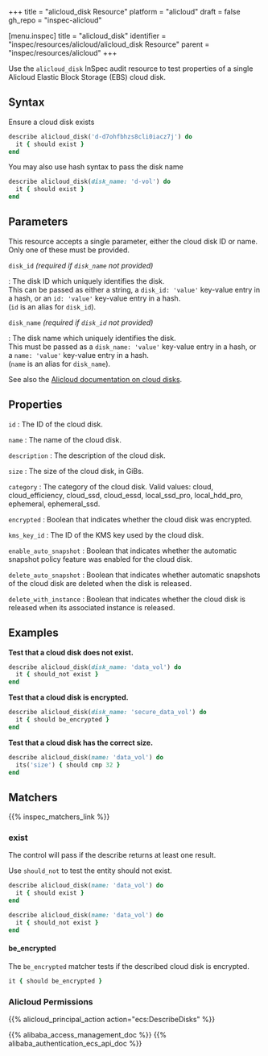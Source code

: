 +++
title = "alicloud_disk Resource"
platform = "alicloud"
draft = false
gh_repo = "inspec-alicloud"

[menu.inspec]
title = "alicloud_disk"
identifier = "inspec/resources/alicloud/alicloud_disk Resource"
parent = "inspec/resources/alicloud"
+++

Use the `alicloud_disk` InSpec audit resource to test properties of a single Alicloud Elastic Block Storage (EBS) cloud disk.

## Syntax

Ensure a cloud disk exists

```ruby
describe alicloud_disk('d-d7ohfbhzs8cli0iacz7j') do
  it { should exist }
end
```

You may also use hash syntax to pass the disk name

```ruby
describe alicloud_disk(disk_name: 'd-vol') do
  it { should exist }
end
```

## Parameters

This resource accepts a single parameter, either the cloud disk ID or name. Only one of these must be provided.

`disk_id` _(required if `disk_name` not provided)_

: The disk ID which uniquely identifies the disk.  
  This can be passed as either a string, a `disk_id: 'value'` key-value entry in a hash, or an `id: 'value'` key-value entry in a hash.  
  (`id` is an alias for `disk_id`).

`disk_name` _(required if `disk_id` not provided)_

: The disk name which uniquely identifies the disk.  
  This must be passed as a `disk_name: 'value'` key-value entry in a hash, or a `name: 'value'` key-value entry in a hash.  
  (`name` is an alias for `disk_name`).

See also the [Alicloud documentation on cloud disks](https://www.alibabacloud.com/help/doc-detail/25383.htm).

## Properties

`id`
: The ID of the cloud disk.

`name`
: The name of the cloud disk.

`description`
: The description of the cloud disk.

`size`
: The size of the cloud disk, in GiBs.

`category`
: The category of the cloud disk. Valid values: cloud, cloud_efficiency, cloud_ssd, cloud_essd, local_ssd_pro, local_hdd_pro, ephemeral, ephemeral_ssd.

`encrypted`
: Boolean that indicates whether the cloud disk was encrypted.

`kms_key_id`
: The ID of the KMS key used by the cloud disk.

`enable_auto_snapshot`
: Boolean that indicates whether the automatic snapshot policy feature was enabled for the cloud disk.

`delete_auto_snapshot`
: Boolean that indicates whether automatic snapshots of the cloud disk are deleted when the disk is released.

`delete_with_instance`
: Boolean that indicates whether the cloud disk is released when its associated instance is released.

## Examples

**Test that a cloud disk does not exist.**

```ruby
describe alicloud_disk(disk_name: 'data_vol') do
  it { should_not exist }
end
```

**Test that a cloud disk is encrypted.**

```ruby
describe alicloud_disk(disk_name: 'secure_data_vol') do
  it { should be_encrypted }
end
```

**Test that a cloud disk has the correct size.**

```ruby
describe alicloud_disk(name: 'data_vol') do
  its('size') { should cmp 32 }
end
```

## Matchers

{{% inspec_matchers_link %}}

### exist

The control will pass if the describe returns at least one result.

Use `should_not` to test the entity should not exist.

```ruby
describe alicloud_disk(name: 'data_vol') do
  it { should exist }
end
```

```ruby
describe alicloud_disk(name: 'data_vol') do
  it { should_not exist }
end
```

#### be_encrypted

The `be_encrypted` matcher tests if the described cloud disk is encrypted.

```ruby
it { should be_encrypted }
```

### Alicloud Permissions

{{% alicloud_principal_action action="ecs:DescribeDisks" %}}

{{% alibaba_access_management_doc %}}
{{% alibaba_authentication_ecs_api_doc %}}
